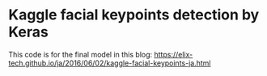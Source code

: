 # Kaggle facial keypoints detection by Keras

This code is for the final model in this blog: https://elix-tech.github.io/ja/2016/06/02/kaggle-facial-keypoints-ja.html
